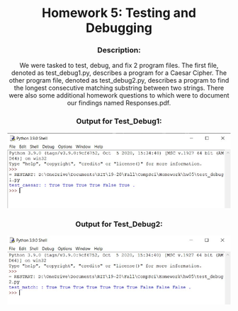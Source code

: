 <div align='center'> <h1> Homework 5: Testing and Debugging </h1>

### Description:
  
We were tasked to test, debug, and fix 2 program files. The first file, denoted as test_debug1.py, describes a program for a Caesar Cipher. The other program file, denoted as test_debug2.py, describes a program to find the longest consecutive matching substring between two strings. There were also some additional homework questions to which were to document our findings named Responses.pdf.
  
### Output for Test_Debug1:
 ![Alt text](hw06_01_output.jpg)
 
### Output for Test_Debug2:
 ![Alt text](hw06_02_output.jpg)

